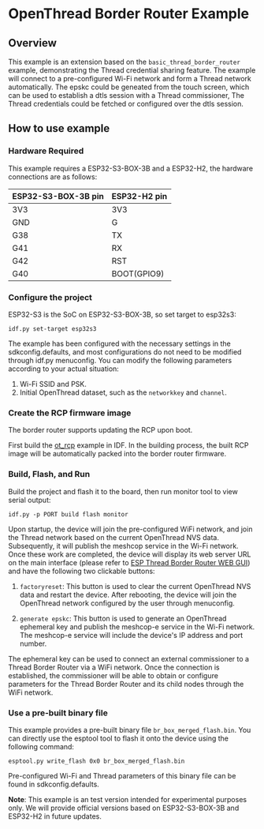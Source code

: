 # OpenThread Border Router Example

## Overview

This example is an extension based on the `basic_thread_border_router` example, demonstrating the Thread credential sharing feature. The example will connect to a pre-configured Wi-Fi network and form a Thread network automatically. The epskc could be geneated from the touch screen, which can be used to establish a dtls session with a Thread commissioner, The Thread credentials could be fetched or configured over the dtls session.

## How to use example

### Hardware Required

This example requires a ESP32-S3-BOX-3B and a ESP32-H2, the hardware connections are as follows:

ESP32-S3-BOX-3B pin | ESP32-H2 pin
--------------------|-------------
           3V3      |      3V3
           GND      |      G
           G38      |      TX
           G41      |      RX
           G42      |      RST
           G40      |      BOOT(GPIO9)

### Configure the project

ESP32-S3 is the SoC on ESP32-S3-BOX-3B, so set target to esp32s3:

```
idf.py set-target esp32s3
```

The example has been configured with the necessary settings in the sdkconfig.defaults, and most configurations do not need to be modified through idf.py menuconfig. You can modify the following parameters according to your actual situation:

1. Wi-Fi SSID and PSK.
2. Initial OpenThread dataset, such as the `networkkey` and `channel`.

### Create the RCP firmware image

The border router supports updating the RCP upon boot.

First build the [ot_rcp](https://github.com/gytxxsy/esp-idf/tree/demo/demo_for_ot_epskc/examples/openthread/ot_rcp) example in IDF. In the building process, the built RCP image will be automatically packed into the border router firmware.

### Build, Flash, and Run

Build the project and flash it to the board, then run monitor tool to view serial output:

```
idf.py -p PORT build flash monitor
```

Upon startup, the device will join the pre-configured WiFi network, and join the Thread network based on the current OpenThread NVS data. Subsequently, it will publish the meshcop service in the Wi-Fi network. Once these work are completed, the device will display its web server URL on the main interface (please refer to [ESP Thread Border Router WEB GUI](https://docs.espressif.com/projects/esp-thread-br/en/latest/codelab/web-gui.html)) and have the following two clickable buttons:

1. `factoryreset`: This button is used to clear the current OpenThread NVS data and restart the device. After rebooting, the device will join the OpenThread network configured by the user through menuconfig.

2. `generate epskc`: This button is used to generate an OpenThread ephemeral key and publish the meshcop-e service in the Wi-Fi network. The meshcop-e service will include the device's IP address and port number.

The ephemeral key can be used to connect an external commissioner to a Thread Border Router via a WiFi network. Once the connection is established, the commissioner will be able to obtain or configure parameters for the Thread Border Router and its child nodes through the WiFi network.

### Use a pre-built binary file

This example provides a pre-built binary file `br_box_merged_flash.bin`. You can directly use the esptool tool to flash it onto the device using the following command:

```
esptool.py write_flash 0x0 br_box_merged_flash.bin
```
Pre-configured Wi-Fi and Thread parameters of this binary file can be found in sdkconfig.defaults.

**Note**: This example is an test version intended for experimental purposes only. We will provide official versions based on ESP32-S3-BOX-3B and ESP32-H2 in future updates.